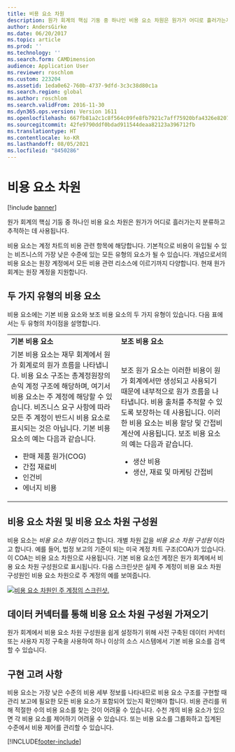 ```yaml
---
title: 비용 요소 차원
description: 원가 회계의 핵심 기둥 중 하나인 비용 요소 차원은 원가가 어디로 흘러가는지 분류하고 추적하는 데 사용됩니다.
author: AndersGirke
ms.date: 06/20/2017
ms.topic: article
ms.prod: ''
ms.technology: ''
ms.search.form: CAMDimension
audience: Application User
ms.reviewer: roschlom
ms.custom: 223204
ms.assetid: 1eda0e62-760b-4737-9dfd-3c3c38d80c1a
ms.search.region: global
ms.author: roschlom
ms.search.validFrom: 2016-11-30
ms.dyn365.ops.version: Version 1611
ms.openlocfilehash: 667fb81a2c1c8f564c09fe8fb7921c7aff75920bfa4326e82078583df61576e0
ms.sourcegitcommit: 42fe9790ddf0bdad911544deaa82123a396712fb
ms.translationtype: HT
ms.contentlocale: ko-KR
ms.lasthandoff: 08/05/2021
ms.locfileid: "8450286"
---
```

# <a name="cost-element-dimensions"></a>비용 요소 차원

[!include [banner](../includes/banner.md)]

원가 회계의 핵심 기둥 중 하나인 비용 요소 차원은 원가가 어디로 흘러가는지 분류하고 추적하는 데 사용됩니다. 

비용 요소는 계정 차트의 비용 관련 항목에 해당합니다. 기본적으로 비용이 유입될 수 있는 비즈니스의 가장 낮은 수준에 있는 모든 유형의 요소가 될 수 있습니다. 개념으로서의 비용 요소는 원장 계정에서 모든 비용 관련 리소스에 이르기까지 다양합니다. 현재 원가 회계는 원장 계정을 지원합니다.

## <a name="two-types-of-cost-elements"></a>두 가지 유형의 비용 요소
비용 요소에는 기본 비용 요소와 보조 비용 요소의 두 가지 유형이 있습니다. 다음 표에서는 두 유형의 차이점을 설명합니다.

<table>
<colgroup>
<col width="50%" />
<col width="50%" />
</colgroup>
<tbody>
<tr class="odd">
<td><strong>기본 비용 요소</strong></td>
<td><strong>보조 비용 요소</strong></td>
</tr>
<tr class="even">
<td>기본 비용 요소는 재무 회계에서 원가 회계로의 원가 흐름을 나타냅니다. 비용 요소 구조는 총계정원장의 손익 계정 구조에 해당하며, 여기서 비용 요소는 주 계정에 해당할 수 있습니다. 비즈니스 요구 사항에 따라 모든 주 계정이 반드시 비용 요소로 표시되는 것은 아닙니다. 기본 비용 요소의 예는 다음과 같습니다.
<ul>
<li>판매 제품 원가(COG)</li>
<li>간접 재료비</li>
<li>인건비</li>
<li>에너지 비용</li>
</ul></td>
<td>보조 원가 요소는 이러한 비용이 원가 회계에서만 생성되고 사용되기 때문에 내부적으로 원가 흐름을 나타냅니다. 비용 출처를 추적할 수 있도록 보장하는 데 사용됩니다. 이러한 비용 요소는 비용 할당 및 간접비 계산에 사용됩니다. 보조 비용 요소의 예는 다음과 같습니다.
<ul>
<li>생산 비용</li>
<li>생산, 재료 및 마케팅 간접비</li>
</ul></td>
</tr>
</tbody>
</table>

## <a name="cost-element-dimensions-and-cost-element-dimension-members"></a>비용 요소 차원 및 비용 요소 차원 구성원
비용 요소는 *비용 요소 차원* 이라고 합니다. 개별 차원 값을 *비용 요소 차원 구성원* 이라고 합니다. 예를 들어, 법정 보고의 기준이 되는 미국 계정 차트 구조(COA)가 있습니다. 이 COA는 비용 요소 차원으로 사용됩니다. 기본 비용 요소인 계정은 원가 회계에서 비용 요소 차원 구성원으로 표시됩니다. 다음 스크린샷은 실제 주 계정이 비용 요소 차원 구성원인 비용 요소 차원으로 주 계정의 예를 보여줍니다. 

[![비용 요소 차원인 주 계정의 스크린샷.](./media/cost-element-dimensions.png)](./media/cost-element-dimensions.png)

## <a name="import-cost-element-dimension-members-through-data-connectors"></a>데이터 커넥터를 통해 비용 요소 차원 구성원 가져오기
원가 회계에서 비용 요소 차원 구성원을 쉽게 설정하기 위해 사전 구축된 데이터 커넥터 또는 사용자 지정 구축을 사용하여 하나 이상의 소스 시스템에서 기본 비용 요소를 검색할 수 있습니다.

## <a name="implementation-considerations"></a>구현 고려 사항
비용 요소는 가장 낮은 수준의 비용 세부 정보를 나타내므로 비용 요소 구조를 구현할 때 관리 보고에 필요한 모든 비용 요소가 포함되어 있는지 확인해야 합니다. 비용 관리를 위해 적절한 수의 비용 요소를 찾는 것이 어려울 수 있습니다. 수천 개의 비용 요소가 있으면 각 비용 요소를 제어하기 어려울 수 있습니다. 또는 비용 요소를 그룹화하고 집계된 수준에서 비용 제어를 관리할 수 있습니다.





[!INCLUDE[footer-include](../../includes/footer-banner.md)]